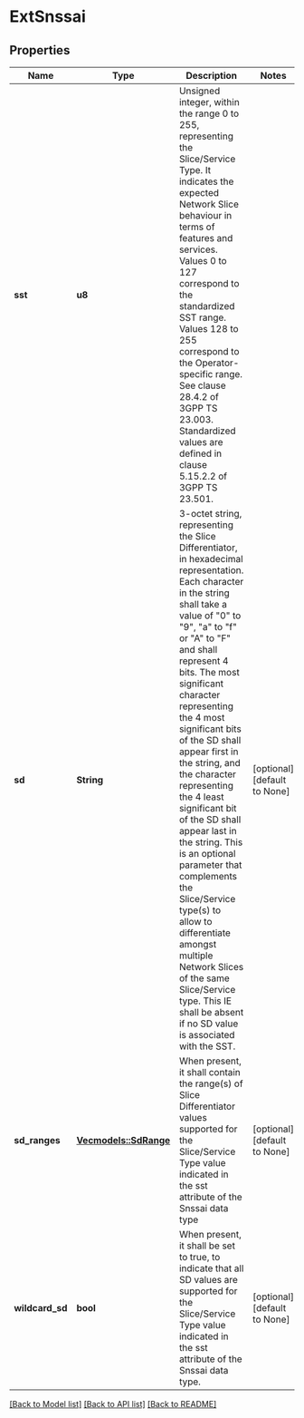 # ExtSnssai

## Properties
Name | Type | Description | Notes
------------ | ------------- | ------------- | -------------
**sst** | **u8** | Unsigned integer, within the range 0 to 255, representing the Slice/Service Type.  It indicates the expected Network Slice behaviour in terms of features and services. Values 0 to 127 correspond to the standardized SST range. Values 128 to 255 correspond  to the Operator-specific range. See clause 28.4.2 of 3GPP TS 23.003. Standardized values are defined in clause 5.15.2.2 of 3GPP TS 23.501.   | 
**sd** | **String** | 3-octet string, representing the Slice Differentiator, in hexadecimal representation. Each character in the string shall take a value of \"0\" to \"9\", \"a\" to \"f\" or \"A\" to \"F\" and shall represent 4 bits. The most significant character representing the 4 most significant bits of the SD shall appear first in the string, and the character representing the 4 least significant bit of the SD shall appear last in the string. This is an optional parameter that complements the Slice/Service type(s) to allow to  differentiate amongst multiple Network Slices of the same Slice/Service type. This IE shall be absent if no SD value is associated with the SST.  | [optional] [default to None]
**sd_ranges** | [**Vec<models::SdRange>**](SdRange.md) | When present, it shall contain the range(s) of Slice Differentiator values supported for the Slice/Service Type value indicated in the sst attribute of the Snssai data type  | [optional] [default to None]
**wildcard_sd** | **bool** | When present, it shall be set to true, to indicate that all SD values are supported for the Slice/Service Type value indicated in the sst attribute of the Snssai data type.  | [optional] [default to None]

[[Back to Model list]](../README.md#documentation-for-models) [[Back to API list]](../README.md#documentation-for-api-endpoints) [[Back to README]](../README.md)


